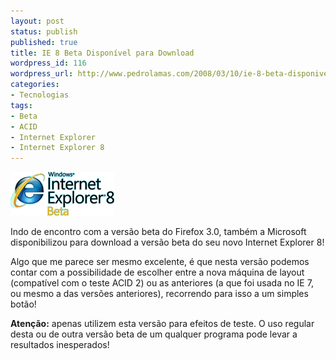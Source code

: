 ```yaml
---
layout: post
status: publish
published: true
title: IE 8 Beta Disponível para Download
wordpress_id: 116
wordpress_url: http://www.pedrolamas.com/2008/03/10/ie-8-beta-disponivel-para-download/
categories:
- Tecnologias
tags:
- Beta
- ACID
- Internet Explorer
- Internet Explorer 8
---
```

[![Internet Explorer 8 Beta](/wp-content/uploads/2008/03/ie8_beta.gif)](http://www.microsoft.com/windows/products/winfamily/ie/ie8/getitnow.mspx "Internet Explorer 8 Beta")

Indo de encontro com a versão beta do Firefox 3.0, também a Microsoft disponibilizou para download a versão beta do seu novo Internet Explorer 8!

Algo que me parece ser mesmo excelente, é que nesta versão podemos contar com a possibilidade de escolher entre a nova máquina de layout (compatível com o teste ACID 2) ou as anteriores (a que foi usada no IE 7, ou mesmo a das versões anteriores), recorrendo para isso a um simples botão!

**Atenção:** apenas utilizem esta versão para efeitos de teste. O uso regular desta ou de outra versão beta de um qualquer programa pode levar a resultados inesperados!
